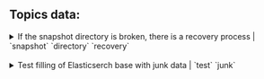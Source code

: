 ## Topics data:

<details>
	<summary>If the snapshot directory is broken, there is a recovery process | `snapshot` `directory` `recovery`</summary>

`curl -XPOST localhost:9200/_snapshot/snapshots/disable` - try to disable if the snapshot entity is available

`curl -XDELETE localhost:9200/_snapshot/snapshots` - delete the snapshot entity

```bash
curl -XPUT localhost:9200/_snapshot/snapshots" \
-H 'Content-Type: application/json' \
-d '{"type": "fs","settings": {"location": "/usr/share/opensearch/data/snapshots"}}'
```

re-create the snapshot, but we need to check that the elasticsearch config has a pointer to this directory:

`/usr/share/opensearch/config/opensearch.yaml` 

<aside>
💡 the addition process is described in [Elasticsearch documentation](https://www.elastic.co/guide/en/elasticsearch/reference/current/snapshots-register-repository.html)
</aside>

`curl -XGET localhost:9200/_snapshot/snapshots/_all?pretty` - check that the new entity matches

after that you can create snapshots inside again, like this:

```bash
curl -XPUT localhost:9200/_snapshot/snapshots/snapshot_daily_001 \
-H 'Content-Type: application/json' \
-d '{ "indices": "index_name-*", "ignore_unavailable": true, "include_global_state": false, "metadata": {"taken_at": "2077-01-01T00:00:00Z" }}'
```

</details>

<br />

<details>
	<summary>Test filling of Elasticserch base with junk data | `test` `junk` </summary>

```bash
curl -o us_states.ndjson https://raw.githubusercontent.com/Ego1/SampleData/main/elasticsearch/bulk_upload/us_states.ndjson 
```

```bash
curl -H "Content-Type: application/x-ndjson" \
-XPOST localhost:9200/_bulk \
--data-binary "@us_states.ndjson"
```

`curl localhost:9200/_cat/indices` - view the index being created

</details>
